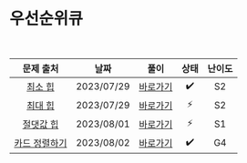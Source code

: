 # 우선순위큐

<br>

|                       문제 출처                       |    날짜    |          풀이          | 상태 | 난이도 |
| :---------------------------------------------------: | :--------: | :--------------------: | :--: | :----: |
|    [최소 힙](https://www.acmicpc.net/problem/1927)    | 2023/07/29 | [바로가기](./1927.js)  |  ✔️  |   S2   |
|   [최대 힙](https://www.acmicpc.net/problem/11279)    | 2023/07/29 | [바로가기](./11279.js) |  ⚡  |   S2   |
|  [절댓값 힙](https://www.acmicpc.net/problem/11286)   | 2023/08/01 | [바로가기](./11286.js) |  ⚡  |   S1   |
| [카드 정렬하기](https://www.acmicpc.net/problem/1715) | 2023/08/02 | [바로가기](./1715.js)  |  ✔️  |   G4   |
